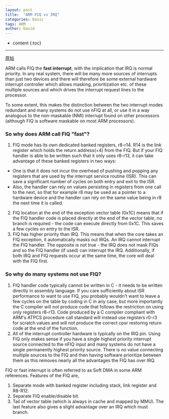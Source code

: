 ```yaml
---
layout: post
title:  "ARM FIQ vs IRQ"
categories: basic
tags: ARM
author: David
---
```


* content
{:toc}

---

[原帖](https://stackoverflow.com/questions/973933/what-is-the-difference-between-fiq-and-irq-interrupt-system)

ARM calls FIQ the **fast interrupt**, with the implication that IRQ is normal priority. In any real system, there will be many more sources of interrupts than just two devices and there will therefore be some external hardware interrupt controller which allows masking, prioritization etc. of these multiple sources and which drives the interrupt request lines to the processor.

To some extent, this makes the distinction between the two interrupt modes redundant and many systems do not use nFIQ at all, or use it in a way analogous to the non-maskable (NMI) interrupt found on other processors (although FIQ is software maskable on most ARM processors).

### So why does ARM call FIQ "fast"?

1. FIQ mode has its own dedicated banked registers, r8-r14. R14 is the link register which holds the return address(+4) from the FIQ. But if your FIQ handler is able to be written such that it only uses r8-r13, it can take advantage of these banked registers in two ways:
* One is that it does not incur the overhead of pushing and popping any registers that are used by the interrupt service routine (ISR). This can save a significant number of cycles on both entry and exit to the ISR.
* Also, the handler can rely on values persisting in registers from one call to the next, so that for example r8 may be used as a pointer to a hardware device and the handler can rely on the same value being in r8 the next time it is called.
2. FIQ location at the end of the exception vector table (0x1C) means that if the FIQ handler code is placed directly at the end of the vector table, no branch is required - the code can execute directly from 0x1C. This saves a few cycles on entry to the ISR.
3. FIQ has higher priority than IRQ. This means that when the core takes an FIQ exception, it automatically masks out IRQs. An IRQ cannot interrupt the FIQ handler. The opposite is not true - the IRQ does not mask FIQs and so the FIQ handler (if used) can interrupt the IRQ. Additionally, if both IRQ and FIQ requests occur at the same time, the core will deal with the FIQ first.

### So why do many systems not use FIQ?

1. FIQ handler code typically cannot be written in C - it needs to be written directly in assembly language. If you care sufficiently about ISR performance to want to use FIQ, you probably wouldn't want to leave a few cycles on the table by coding in C in any case, but more importantly the C compiler will not produce code that follows the restriction on using only registers r8-r13. Code produced by a C compiler compliant with ARM's ATPCS procedure call standard will instead use registers r0-r3 for scratch values and will not produce the correct cpsr restoring return code at the end of the function.
2. All of the interrupt controller hardware is typically on the IRQ pin. Using FIQ only makes sense if you have a single highest priority interrupt source connected to the nFIQ input and many systems do not have a single permanently highest priority source. There is no value connecting multiple sources to the FIQ and then having software prioritize between them as this removes nearly all the advantages the FIQ has over IRQ.



FIQ or fast interrupt is often referred to as Soft DMA in some ARM references.
Features of the FIQ are,

1. Separate mode with banked register including stack, link register and R8-R12.
2. Separate FIQ enable/disable bit.
3. Tail of vector table (which is always in cache and mapped by MMU).
The last feature also gives a slight advantage over an IRQ which must branch.
